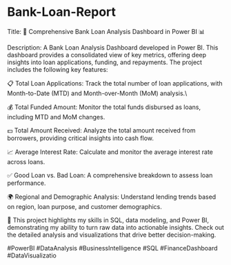 # Bank-Loan-Report
Title: 🏦 Comprehensive Bank Loan Analysis Dashboard in Power BI 📊

Description: A Bank Loan Analysis Dashboard developed in Power BI. This dashboard provides a consolidated view of key metrics, offering deep insights into loan applications, funding, and repayments. The project includes the following key features:

📋 Total Loan Applications: Track the total number of loan applications, with Month-to-Date (MTD) and Month-over-Month (MoM) analysis.\

💰 Total Funded Amount: Monitor the total funds disbursed as loans, including MTD and MoM changes.

💵 Total Amount Received: Analyze the total amount received from borrowers, providing critical insights into cash flow.

📈 Average Interest Rate: Calculate and monitor the average interest rate across loans.

✅ Good Loan vs. Bad Loan: A comprehensive breakdown to assess loan performance.

🌍 Regional and Demographic Analysis: Understand lending trends based on region, loan purpose, and customer demographics.

🔧 This project highlights my skills in SQL, data modeling, and Power BI, demonstrating my ability to turn raw data into actionable insights. Check out the detailed analysis and visualizations that drive better decision-making.

#PowerBI #DataAnalysis #BusinessIntelligence #SQL #FinanceDashboard #DataVisualizatio
